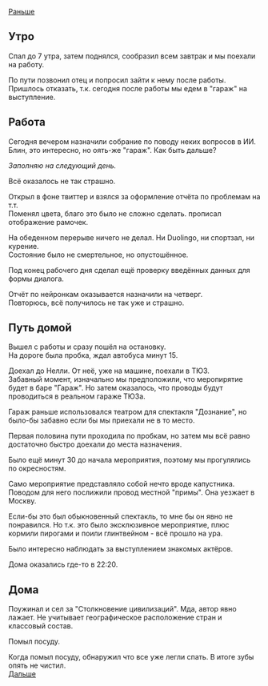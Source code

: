 [Раньше](2020.09.20.md)  
## Утро
Спал до 7 утра, затем поднялся, сообразил всем завтрак и мы поехали на работу.

По пути позвонил отец и попросил зайти к нему после работы. Пришлось отказать, т.к. сегодня после работы мы едем в "гараж" на выступление.
## Работа
Сегодня вечером назначили собрание по поводу неких вопросов в ИИ. Блин, это интересно, но оять-же "гараж". Как быть дальше?

*Заполняю на следующий день.*

Всё оказалось не так страшно.  

Открыл в фоне твиттер и взялся за оформление отчёта по проблемам на т.т.  
Поменял цвета, благо это было не сложно сделать. прописал отображение рамочек.

На обеденном перерыве ничего не делал. Ни Duolingo, ни спортзал, ни курение.  
Состояние было не смертельное, но опустошённое.

Под конец рабочего дня сделал ещё проверку введённых данных для формы диалога.

Отчёт по нейронкам оказывается назначили на четверг.  
Повторюсь, всё получилось не так уже и страшно.
## Путь домой
Вышел с работы и сразу пошёл на остановку.  
На дороге была пробка, ждал автобуса минут 15.

Доехал до Нелли. От неё, уже на машине, поехали в ТЮЗ.  
Забавный момент, изначально мы предположили, что меропирятие будет в баре "Гараж". Но затем оказалось, что проводы будут проводиться в реальном гараже ТЮЗа.

Гараж раньше использовался театром для спектакля "Дознание", но было-бы забавно если бы мы приехали не в то место.

Первая половина пути проходила по пробкам, но затем мы всё равно достаточно быстро доехали до места назначения. 

Было ещё минут 30 до начала мероприятия, поэтому мы прогулялись по окресностям.

Само мероприятие представляло собой нечто вроде капустника. Поводом для него послижили провод местной "примы". Она уезжает в Москву.

Если-бы это был обыкновенный спектакль, то мне бы он явно не понравился. Но т.к. это было эксклюзивное мероприятие, плюс кормили пирогами и поили глинтвейном -  всё прошло на ура.

Было интересно наблюдать за выступлением знакомых актёров.

Дома оказались где-то в 22:20.
## Дома
Поужинал и сел за "Столкновение цивилизаций". Мда, автор явно лажает. Не учитывает географическое расположение стран и классовый состав.

Помыл посуду.

Когда помыл посуду, обнаружил что все уже легли спать. В итоге зубы опять не чистил.  
[Дальше](2020.09.22.md)
